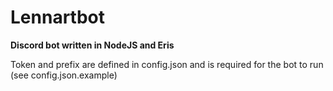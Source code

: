 # Lennartbot

**Discord bot written in NodeJS and Eris**

Token and prefix are defined in config.json and is required for the bot to run (see config.json.example)
